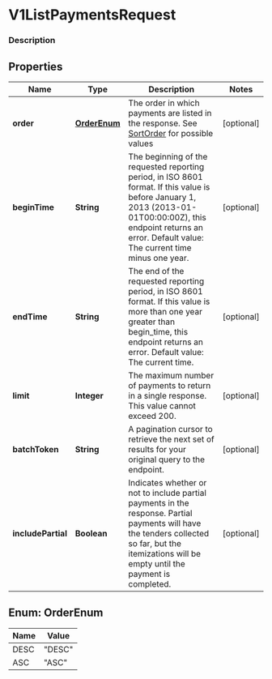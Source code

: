 
# V1ListPaymentsRequest

### Description



## Properties
Name | Type | Description | Notes
------------ | ------------- | ------------- | -------------
**order** | [**OrderEnum**](#OrderEnum) | The order in which payments are listed in the response. See [SortOrder](#type-sortorder) for possible values |  [optional]
**beginTime** | **String** | The beginning of the requested reporting period, in ISO 8601 format. If this value is before January 1, 2013 (2013-01-01T00:00:00Z), this endpoint returns an error. Default value: The current time minus one year. |  [optional]
**endTime** | **String** | The end of the requested reporting period, in ISO 8601 format. If this value is more than one year greater than begin_time, this endpoint returns an error. Default value: The current time. |  [optional]
**limit** | **Integer** | The maximum number of payments to return in a single response. This value cannot exceed 200. |  [optional]
**batchToken** | **String** | A pagination cursor to retrieve the next set of results for your original query to the endpoint. |  [optional]
**includePartial** | **Boolean** | Indicates whether or not to include partial payments in the response. Partial payments will have the tenders collected so far, but the itemizations will be empty until the payment is completed. |  [optional]


<a name="OrderEnum"></a>
## Enum: OrderEnum
Name | Value
---- | -----
DESC | &quot;DESC&quot;
ASC | &quot;ASC&quot;



